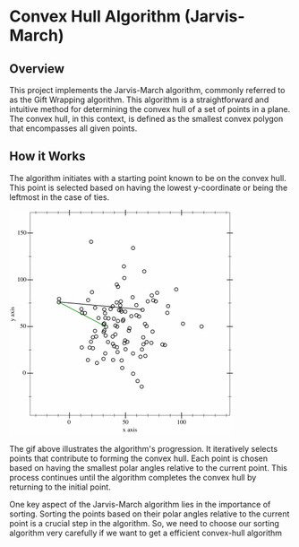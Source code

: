 # Convex Hull Algorithm (Jarvis-March)  

## Overview 

This project implements the Jarvis-March algorithm, commonly referred to as the Gift Wrapping algorithm. This algorithm is a straightforward and intuitive method for determining the convex hull of a set of points in a plane. The convex hull, in this context, is defined as the smallest convex polygon that encompasses all given points. 

## How it Works 

The algorithm initiates with a starting point known to be on the convex hull. This point is selected based on having the lowest y-coordinate or being the leftmost in the case of ties.

 ![Convex Hull](assets/jarvis.gif) 

The gif above illustrates the algorithm's progression. It iteratively selects points that contribute to forming the convex hull. Each point is chosen based on having the smallest polar angles relative to the current point. This process continues until the algorithm completes the convex hull by returning to the initial point.

One key aspect of the Jarvis-March algorithm lies in the importance of sorting. Sorting the points based on their polar angles relative to the current point is a crucial step in the algorithm. So, we need to choose our sorting algorithm very carefully if we want to get a efficient convex-hull algorithm
